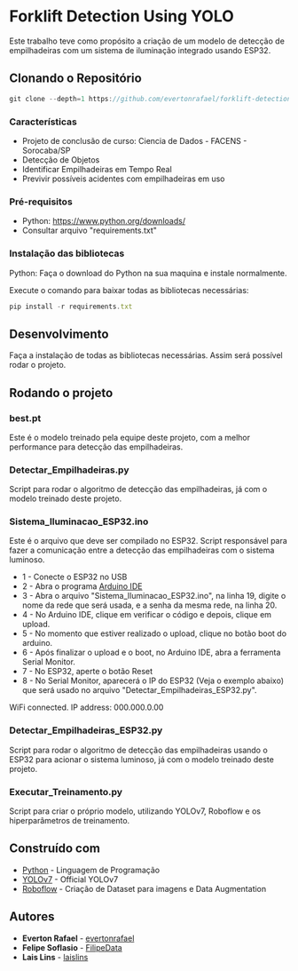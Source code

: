 # Forklift Detection Using YOLO

Este trabalho teve como propósito a criação de um modelo de detecção de empilhadeiras com um sistema de iluminação integrado usando ESP32.

## Clonando o Repositório

```javascript
git clone --depth=1 https://github.com/evertonrafael/forklift-detection-using-yolo
```

### Características

- Projeto de conclusão de curso: Ciencia de Dados - FACENS - Sorocaba/SP
- Detecção de Objetos
- Identificar Empilhadeiras em Tempo Real
- Previvir possíveis acidentes com empilhadeiras em uso

### Pré-requisitos

- Python: https://www.python.org/downloads/
- Consultar arquivo "requirements.txt"


### Instalação das bibliotecas
Python: Faça o download do Python na sua maquina e instale normalmente.

Execute o comando para baixar todas as bibliotecas necessárias:
```javascript
pip install -r requirements.txt
```

## Desenvolvimento

Faça a instalação de todas as bibliotecas necessárias. Assim será possível rodar o projeto.

## Rodando o projeto

### best.pt

Este é o modelo treinado pela equipe deste projeto, com a melhor performance para detecção das empilhadeiras.

### Detectar_Empilhadeiras.py

Script para rodar o algoritmo de detecção das empilhadeiras, já com o modelo treinado deste projeto.

### Sistema_Iluminacao_ESP32.ino

Este é o arquivo que deve ser compilado no ESP32. Script responsável para fazer a comunicação entre a detecção das empilhadeiras com o sistema luminoso.

- 1 - Conecte o ESP32 no USB
- 2 - Abra o programa [Arduino IDE](https://www.arduino.cc/en/software)
- 3 - Abra o arquivo "Sistema_Iluminacao_ESP32.ino", na linha 19, digite o nome da rede que será usada, e a senha da mesma rede, na linha 20.
- 4 - No Arduino IDE, clique em verificar o código e depois, clique em upload.
- 5 - No momento que estiver realizado o upload, clique no botão boot do arduino.
- 6 - Após finalizar o upload e o boot, no Arduino IDE, abra a ferramenta Serial Monitor.
- 7 - No ESP32, aperte o botão Reset
- 8 - No Serial Monitor, aparecerá o IP do ESP32 (Veja o exemplo abaixo) que será usado no arquivo "Detectar_Empilhadeiras_ESP32.py".


WiFi connected.
IP address: 
000.000.0.00


### Detectar_Empilhadeiras_ESP32.py

Script para rodar o algoritmo de detecção das empilhadeiras usando o ESP32 para acionar o sistema luminoso, já com o modelo treinado deste projeto.

### Executar_Treinamento.py

Script para criar o próprio modelo, utilizando YOLOv7, Roboflow e os hiperparâmetros de treinamento.

## Construído com

- [Python](https://www.python.org/) - Linguagem de Programação
- [YOLOv7](https://github.com/WongKinYiu/yolov7) - Official YOLOv7
- [Roboflow](https://roboflow.com/) - Criação de Dataset para imagens e Data Augmentation

## Autores

- **Everton Rafael** - [evertonrafael](https://github.com/evertonrafael)
- **Felipe Soflasio** - [FilipeData](https://github.com/FilipeData)
- **Lais Lins** - [laislins](https://github.com/laislins)